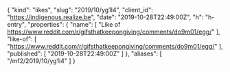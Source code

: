 {
  "kind": "likes",
  "slug": "2019/10/yg1I4",
  "client_id": "https://indigenous.realize.be",
  "date": "2019-10-28T22:49:00Z",
  "h": "h-entry",
  "properties": {
    "name": [
      "Like of https://www.reddit.com/r/gifsthatkeepongiving/comments/do9m01/egg/"
    ],
    "like-of": [
      "https://www.reddit.com/r/gifsthatkeepongiving/comments/do9m01/egg/"
    ],
    "published": [
      "2019-10-28T22:49:00Z"
    ]
  },
  "aliases": [
    "/mf2/2019/10/yg1i4"
  ]
}
